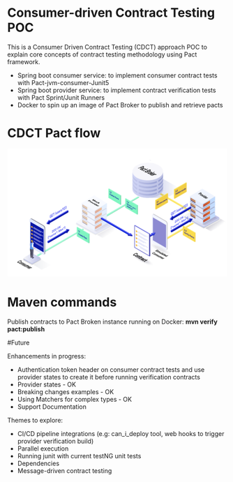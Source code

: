 # Consumer-driven Contract Testing POC
This is a Consumer Driven Contract Testing (CDCT) approach POC to explain core concepts of contract testing methodology using Pact
framework. 

- Spring boot consumer service: to implement consumer contract tests with Pact-jvm-consumer-Junit5
- Spring boot provider service: to implement contract verification tests with Pact Sprint/Junit Runners
- Docker to spin up an image of Pact Broker to publish and retrieve pacts 

# CDCT Pact flow

![pactflow](/docs/pact_flow.png)

# Maven commands

Publish contracts to Pact Broken instance running on Docker: **mvn verify pact:publish**

#Future

Enhancements in progress: 

- Authentication token header on consumer contract tests and use provider states to create it before running verification contracts 
- Provider states - OK 
- Breaking changes examples - OK
- Using Matchers for complex types - OK
- Support Documentation

Themes to explore:
 
 - CI/CD pipeline integrations (e.g: can_i_deploy tool, web hooks to trigger provider verification build) 
 - Parallel execution
 - Running junit with current testNG unit tests
 - Dependencies
 - Message-driven contract testing
